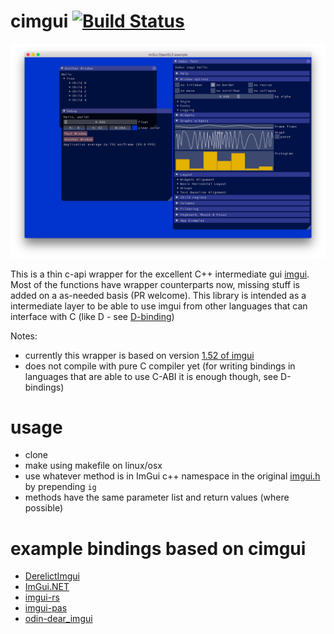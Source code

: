 # cimgui [![Build Status](https://travis-ci.org/Extrawurst/cimgui.svg)](https://travis-ci.org/Extrawurst/cimgui)

![sample](screenshot.png)

This is a thin c-api wrapper for the excellent C++ intermediate gui [imgui](https://github.com/ocornut/imgui).
Most of the functions have wrapper counterparts now, missing stuff is added on a as-needed basis (PR welcome).
This library is intended as a intermediate layer to be able to use imgui from other languages that can interface with C (like D - see [D-binding](https://github.com/Extrawurst/DerelictImgui))

Notes:
* currently this wrapper is based on version [1.52 of imgui](https://github.com/ocornut/imgui/releases/tag/v1.52)
* does not compile with pure C compiler yet (for writing bindings in languages that are able to use C-ABI it is enough though, see D-bindings)

# usage

* clone
* make using makefile on linux/osx
* use whatever method is in ImGui c++ namespace in the original [imgui.h](https://github.com/ocornut/imgui/blob/master/imgui.h) by prepending `ig`
* methods have the same parameter list and return values (where possible)

# example bindings based on cimgui

* [DerelictImgui](https://github.com/Extrawurst/DerelictImgui)
* [ImGui.NET](https://github.com/mellinoe/ImGui.NET)
* [imgui-rs](https://github.com/Gekkio/imgui-rs)
* [imgui-pas](https://github.com/dpethes/imgui-pas)
* [odin-dear_imgui](https://github.com/ThisDrunkDane/odin-dear_imgui)
